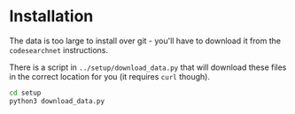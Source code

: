 # Installation 
The data is too large to install over git - you'll have to download it from the `codesearchnet` instructions.

There is a script in `../setup/download_data.py` that will download these files in the correct location for you (it requires `curl` though).

```bash
cd setup
python3 download_data.py
```